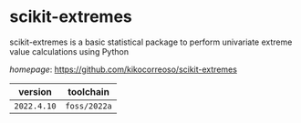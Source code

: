 # scikit-extremes

scikit-extremes is a basic statistical package to  perform univariate extreme value calculations using Python

*homepage*: <https://github.com/kikocorreoso/scikit-extremes>

version | toolchain
--------|----------
``2022.4.10`` | ``foss/2022a``
